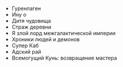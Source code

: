 - Гуренлаген 
- Ину о 
- Дитя чудовища 
- Страж деревни 
- Я злой лорд межгалактической империи
- Хроники людей и демонов
- Супер Каб
- Адский рай
- Всемогущий Кунь: возвращение мастера